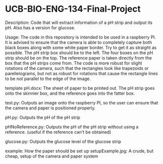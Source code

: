 # UCB-BIO-ENG-134-Final-Project

Description: Code that will extract information of a pH strip and output its pH. Also has a version for glucose.

Usage: The code in this repository is intended to be used in a raspberry PI. It is advised to ensure that the camera is able to completely capture both black boxes along with some white paper border. Try to get it as straight as possible. The pH strip box should be to the left. The four boxes on the pH strip should be on the top. The reference paper is taken directly from the box that the pH strips come from.
The code is more robust for slight rotations of the camera, such that the rectangles look like trapezoids or parellelograms, but not as robust for rotations that cause the rectangle lines to be not parallel to the edge of the image.

template pH.docx: The sheet of paper to be printed out. The pH strip goes onto the skinnier box, and the reference goes into the fatter box.

test.py: Outputs an image onto the raspberry PI, so the user can ensure that the camera and paper is positioned properly.

pH.py: Outputs the pH of the pH strip

pHNoReference.py: Outputs the pH of the pH strip without using a reference. (useful if the reference can't be obtained)

glucose.py: Outputs the glucose level of the glucose strip

example: How the paper should be set up
setupExample.jpg: A crude, but cheap, setup of the camera and paper system
